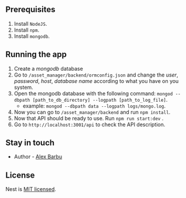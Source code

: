 ## Prerequisites

1. Install ```NodeJS```.
2. Install  ```npm```.
3. Install ```mongodb```.

## Running the app

1. Create a *mongodb* database
2. Go to ```/asset_manager/backend/ormconfig.json``` and change the *user*, *password*, *host*, *database name* according to what you have on you system.
3. Open the mongodb database with the following command: ```mongod --dbpath [path_to_db_directory] --logpath [path_to_log_file]```. 
   * example: ```mongod --dbpath data --logpath logs/mongo.log```.
4. Now you can go to ```/asset_manager/backend``` and run ```npm install```.
5. Now that API should be ready to use. Run ```npm run start:dev``` .
6. Go to ```http://localhost:3001/api``` to check the API description.

## Stay in touch

- Author - [Alex Barbu](https://www.linkedin.com/in/alexbarbu/)

## License

Nest is [MIT licensed](LICENSE).
